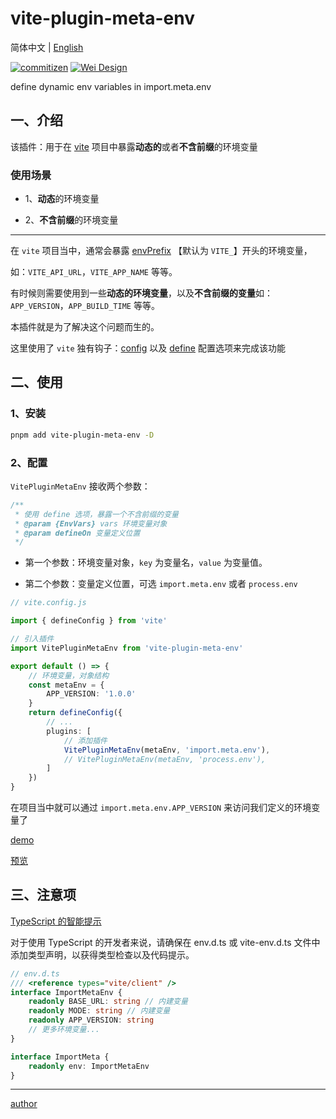 # vite-plugin-meta-env

简体中文 | [English](https://github.com/wei-design/vite-plugin-meta-env/readme.md)

[![commitizen](https://img.shields.io/badge/commitizen-friendly-brightgreen.svg)](http://commitizen.github.io/cz-cli)
[![Wei Design](https://img.shields.io/npm/v/vite-plugin-meta-env.svg?style=flat-square)](https://www.npmjs.org/package/vite-plugin-meta-env)

define dynamic env variables in import.meta.env

## 一、介绍

该插件：用于在 [vite](https://cn.vitejs.dev/) 项目中暴露**动态的**或者**不含前缀**的环境变量

### 使用场景

- 1、**动态**的环境变量

- 2、**不含前缀**的环境变量

---

在 `vite` 项目当中，通常会暴露 [envPrefix](https://cn.vitejs.dev/config/shared-options.html#envprefix) 【默认为 `VITE_`】开头的环境变量，

如：`VITE_API_URL`，`VITE_APP_NAME` 等等。

有时候则需要使用到一些**动态的环境变量**，以及**不含前缀的变量**如：`APP_VERSION`，`APP_BUILD_TIME` 等等。

本插件就是为了解决这个问题而生的。

这里使用了 `vite` 独有钩子：[config](https://cn.vitejs.dev/guide/api-plugin.html#config) 以及 [define](https://cn.vitejs.dev/config/shared-options.html#define) 配置选项来完成该功能

## 二、使用

### 1、安装

```bash
pnpm add vite-plugin-meta-env -D
```

### 2、配置

`VitePluginMetaEnv` 接收两个参数：

```ts
/**
 * 使用 define 选项，暴露一个不含前缀的变量
 * @param {EnvVars} vars 环境变量对象
 * @param defineOn 变量定义位置
 */
```

- 第一个参数：环境变量对象，`key` 为变量名，`value` 为变量值。

- 第二个参数：变量定义位置，可选 `import.meta.env` 或者 `process.env`

```ts
// vite.config.js

import { defineConfig } from 'vite'

// 引入插件
import VitePluginMetaEnv from 'vite-plugin-meta-env'

export default () => {
    // 环境变量，对象结构
    const metaEnv = {
        APP_VERSION: '1.0.0'
    }
    return defineConfig({
        // ...
        plugins: [
            // 添加插件
            VitePluginMetaEnv(metaEnv, 'import.meta.env'),
            // VitePluginMetaEnv(metaEnv, 'process.env'),
        ]
    })
}
```

在项目当中就可以通过 `import.meta.env.APP_VERSION` 来访问我们定义的环境变量了

[demo](https://github.com/wforguo/vue3-quick-start/blob/master/vite.config.ts)

[预览](https://wforguo.github.io/vue3-quick-start/)

## 三、注意项

[TypeScript 的智能提示](https://cn.vitejs.dev/guide/env-and-mode.html#intellisense)

对于使用 TypeScript 的开发者来说，请确保在 env.d.ts 或 vite-env.d.ts 文件中添加类型声明，以获得类型检查以及代码提示。

```ts
// env.d.ts
/// <reference types="vite/client" />
interface ImportMetaEnv {
    readonly BASE_URL: string // 内建变量
    readonly MODE: string // 内建变量
    readonly APP_VERSION: string
    // 更多环境变量...
}

interface ImportMeta {
    readonly env: ImportMetaEnv
}
```

---

[author](https://github.com/wforguo)
